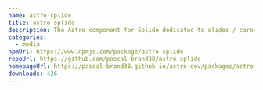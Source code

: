 ```yaml
---
name: astro-splide
title: astro-splide
description: The Astro component for Splide dedicated to slides / carousel / photo swiper.
categories:
  - media
npmUrl: https://www.npmjs.com/package/astro-splide
repoUrl: https://github.com/pascal-brand38/astro-splide
homepageUrl: https://pascal-brand38.github.io/astro-dev/packages/astro-splide
downloads: 426
---
```

